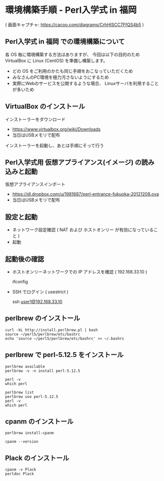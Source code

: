 
環境構築手順 - Perl入学式 in 福岡 
==========

( 画面キャプチャ: https://cacoo.com/diagrams/CrhHlSCC7FfQS4b5 )

Perl入学式 in 福岡 での環境構築について
----------
各 OS 毎に環境構築する方法はありますが、
今回は以下の目的のため VirtualBox に Linux (CentOS) を準備し構築します。

- どの OS をご利用のかたも同じ手順をおこなっていただくため
- みなさんのPC環境を極力汚さないようにするため
- 実際にWebのサービスを公開するような場合、
  Linuxサーバを利用することが多いため

VirtualBox のインストール
----------
インストーラーをダウンロード
- https://www.virtualbox.org/wiki/Downloads
- 当日はUSBメモリで配布

インストーラーを起動し、あとは手順にそって行う

Perl入学式用 仮想アプライアンス(イメージ) の読み込みと起動
----------
仮想アプライアンスインポート
- https://dl.dropbox.com/u/1981687/perl-entrance-fukuoka-20121208.ova
- 当日はUSBメモリで配布

設定と起動
----------
- ネットワーク設定確認
  ( NAT および ホストオンリー が有効になっていること )
- 起動

起動後の確認
----------
- ホストオンリーネットワークでの IP アドレスを確認 ( 192.168.33.10 )

    ifconfig

- SSH でログイン ( usestrict )

    ssh user1@192.168.33.10


perlbrew のインストール
----------

    curl -kL http://install.perlbrew.pl | bash
    source ~/perl5/perlbrew/etc/bashrc
    echo 'source ~/perl5/perlbrew/etc/bashrc' >> ~/.bashrc

perlbrew で perl-5.12.5 をインストール
----------

    perlbrew available
    perlbrew -v -n install perl-5.12.5

    perl -v
    which perl

    perlbrew list
    perlbrew use perl-5.12.5
    perl -v
    which perl

cpanm のインストール
----------

    perlbrew install-cpanm

    cpanm --version

Plack のインストール
----------

    cpanm -v Plack
    perldoc Plack
